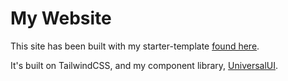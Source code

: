 # My Website

This site has been built with my starter-template [found here](https://github.com/parssak/nextjs-tailwind-ts). 

It's built on TailwindCSS, and my component library, [UniversalUI](https://universal-ui.vercel.app/).

